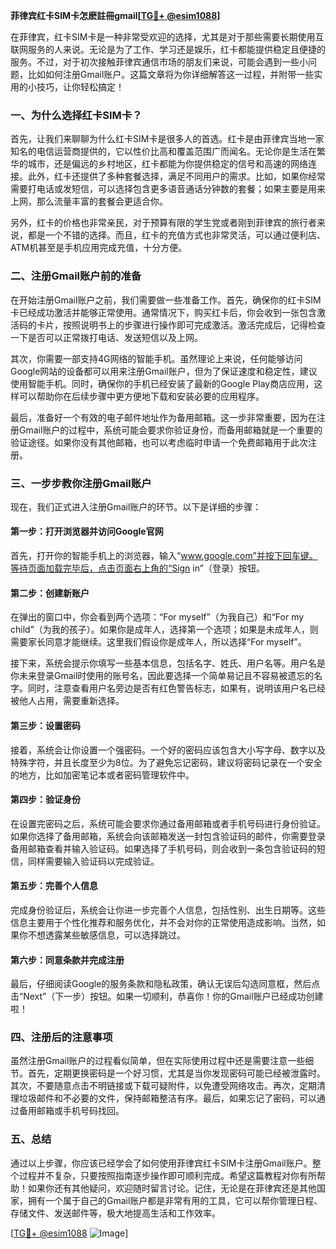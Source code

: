 **菲律宾红卡SIM卡怎麽註冊gmail[[TG💪+ @esim1088](https://t.me/s/esim1088)]**

在菲律宾，红卡SIM卡是一种非常受欢迎的选择，尤其是对于那些需要长期使用互联网服务的人来说。无论是为了工作、学习还是娱乐，红卡都能提供稳定且便捷的服务。不过，对于初次接触菲律宾通信市场的朋友们来说，可能会遇到一些小问题，比如如何注册Gmail账户。这篇文章将为你详细解答这一过程，并附带一些实用的小技巧，让你轻松搞定！

### 一、为什么选择红卡SIM卡？

首先，让我们来聊聊为什么红卡SIM卡是很多人的首选。红卡是由菲律宾当地一家知名的电信运营商提供的，它以性价比高和覆盖范围广而闻名。无论你是生活在繁华的城市，还是偏远的乡村地区，红卡都能为你提供稳定的信号和高速的网络连接。此外，红卡还提供了多种套餐选择，满足不同用户的需求。比如，如果你经常需要打电话或发短信，可以选择包含更多语音通话分钟数的套餐；如果主要是用来上网，那么流量丰富的套餐会更适合你。

另外，红卡的价格也非常亲民，对于预算有限的学生党或者刚到菲律宾的旅行者来说，都是一个不错的选择。而且，红卡的充值方式也非常灵活，可以通过便利店、ATM机甚至是手机应用完成充值，十分方便。

### 二、注册Gmail账户前的准备

在开始注册Gmail账户之前，我们需要做一些准备工作。首先，确保你的红卡SIM卡已经成功激活并能够正常使用。通常情况下，购买红卡后，你会收到一张包含激活码的卡片，按照说明书上的步骤进行操作即可完成激活。激活完成后，记得检查一下是否可以正常拨打电话、发送短信以及上网。

其次，你需要一部支持4G网络的智能手机。虽然理论上来说，任何能够访问Google网站的设备都可以用来注册Gmail账户，但为了保证速度和稳定性，建议使用智能手机。同时，确保你的手机已经安装了最新的Google Play商店应用，这样可以帮助你在后续步骤中更方便地下载和安装必要的应用程序。

最后，准备好一个有效的电子邮件地址作为备用邮箱。这一步非常重要，因为在注册Gmail账户的过程中，系统可能会要求你验证身份，而备用邮箱就是一个重要的验证途径。如果你没有其他邮箱，也可以考虑临时申请一个免费邮箱用于此次注册。

### 三、一步步教你注册Gmail账户

现在，我们正式进入注册Gmail账户的环节。以下是详细的步骤：

#### 第一步：打开浏览器并访问Google官网

首先，打开你的智能手机上的浏览器，输入“www.google.com”并按下回车键。等待页面加载完毕后，点击页面右上角的“Sign in”（登录）按钮。

#### 第二步：创建新账户

在弹出的窗口中，你会看到两个选项：“For myself”（为我自己）和“For my child”（为我的孩子）。如果你是成年人，选择第一个选项；如果是未成年人，则需要家长同意才能继续。这里我们假设你是成年人，所以选择“For myself”。

接下来，系统会提示你填写一些基本信息，包括名字、姓氏、用户名等。用户名是你未来登录Gmail时使用的账号名，因此要选择一个简单易记且不容易被遗忘的名字。同时，注意查看用户名旁边是否有红色警告标志，如果有，说明该用户名已经被他人占用，需要重新选择。

#### 第三步：设置密码

接着，系统会让你设置一个强密码。一个好的密码应该包含大小写字母、数字以及特殊字符，并且长度至少为8位。为了避免忘记密码，建议将密码记录在一个安全的地方，比如加密笔记本或者密码管理软件中。

#### 第四步：验证身份

在设置完密码之后，系统可能会要求你通过备用邮箱或者手机号码进行身份验证。如果你选择了备用邮箱，系统会向该邮箱发送一封包含验证码的邮件，你需要登录备用邮箱查看并输入验证码。如果选择了手机号码，则会收到一条包含验证码的短信，同样需要输入验证码以完成验证。

#### 第五步：完善个人信息

完成身份验证后，系统会让你进一步完善个人信息，包括性别、出生日期等。这些信息主要用于个性化推荐和服务优化，并不会对你的正常使用造成影响。当然，如果你不想透露某些敏感信息，可以选择跳过。

#### 第六步：同意条款并完成注册

最后，仔细阅读Google的服务条款和隐私政策，确认无误后勾选同意框，然后点击“Next”（下一步）按钮。如果一切顺利，恭喜你！你的Gmail账户已经成功创建啦！

### 四、注册后的注意事项

虽然注册Gmail账户的过程看似简单，但在实际使用过程中还是需要注意一些细节。首先，定期更换密码是一个好习惯，尤其是当你发现密码可能已经被泄露时。其次，不要随意点击不明链接或下载可疑附件，以免遭受网络攻击。再次，定期清理垃圾邮件和不必要的文件，保持邮箱整洁有序。最后，如果忘记了密码，可以通过备用邮箱或手机号码找回。

### 五、总结

通过以上步骤，你应该已经学会了如何使用菲律宾红卡SIM卡注册Gmail账户。整个过程并不复杂，只要按照指南逐步操作即可顺利完成。希望这篇教程对你有所帮助！如果你还有其他疑问，欢迎随时留言讨论。记住，无论是在菲律宾还是其他国家，拥有一个属于自己的Gmail账户都是非常有用的工具，它可以帮你管理日程、存储文件、发送邮件等，极大地提高生活和工作效率。

[[TG💪+ @esim1088](https://t.me/s/esim1088) ![Image](https://i.postimg.cc/4NQfJmqS/Snipaste-2025-05-13-00-14-12.png)]